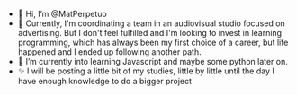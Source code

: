 - 👋 Hi, I’m @MatPerpetuo
- 👀 Currently, I'm coordinating a team in an audiovisual studio focused on advertising. But I don't feel fulfilled and I'm looking to invest in learning programming, which has always been my first choice of a career, but life happened and I ended up following another path.
- 🌱 I’m currently into learning Javascript and maybe some python later on.
- ✨ I will be posting a little bit of my studies, little by little until the day I have enough knowledge to do a bigger project


<!---
- 📫 How to reach me ...
MatPerpetuo/MatPerpetuo is a ✨ special ✨ repository because its `README.md` (this file) appears on your GitHub profile.
You can click the Preview link to take a look at your changes.
--->
